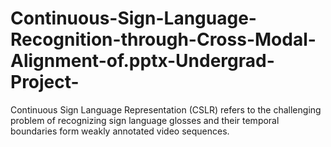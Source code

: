 # Continuous-Sign-Language-Recognition-through-Cross-Modal-Alignment-of.pptx-Undergrad-Project-
Continuous Sign Language Representation (CSLR) refers to the challenging problem of recognizing sign language glosses and their temporal boundaries form weakly annotated video sequences.
